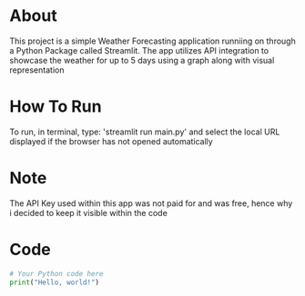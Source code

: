 # About
This project is a simple Weather Forecasting application runniing on through a Python Package called Streamlit.
The app utilizes API integration to showcase the weather for up to 5 days using a graph along with visual representation  
# How To Run
To run, in terminal, type: 'streamlit run main.py' and select the local URL displayed if the browser has not opened automatically
# Note
The API Key used within this app was not paid for and was free, hence why i decided to keep it visible within the code
# Code 
```python
# Your Python code here
print("Hello, world!")


